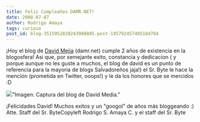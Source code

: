 ```yaml
---
title: Feliz Cumpleaños DAMR.NET!
date: 2008-07-07
author: Rodrigo Amaya
tags: curioso
post_id: blog-3515952828243908885.post-195792457405184704
---
```


¡Hoy el blog de [David Mejia](http://damr.net/acerca-de/david-mejia) (damr.net) cumple 2 años de existencia en la blogosfera!
Asi que,
      por semejante exito, constancia y dedicacion ( y porque aunque no les guste a muchos, el blog
      de david es un punto de referencia para la mayoria de blogs Salvadoreños jaja!) el Sr. Byte le
      hace la mención (prometida en Twitter, ooops!) y le da los honores que se mercidos :D

[![](http://bp3.blogger.com/_ayvorITawE4/SHJF0_Ogh_I/AAAAAAAAA2E/Pb0NLxIVvdg/s400/damr.net.jpg)](http://bp3.blogger.com/_ayvorITawE4/SHJF0_Ogh_I/AAAAAAAAA2E/Pb0NLxIVvdg/s1600-h/damr.net.jpg)"Imagen: Captura del blog de
      David Media."

¡Felicidades David! Muchos exitos y un "googol" de años más bloggeando
      :)
Atte. Staff del Sr.
      ByteCopyleft Rodrigo S. Amaya C. y el
      staff del Sr. Byte